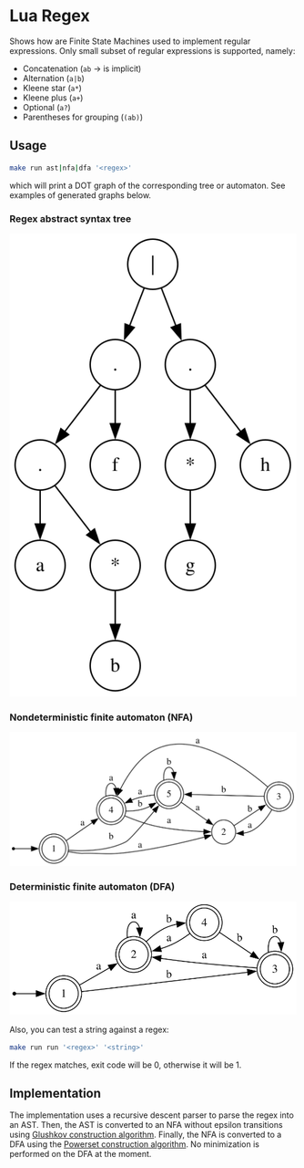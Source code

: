 # Lua Regex

Shows how are Finite State Machines used to implement regular expressions.
Only small subset of regular expressions is supported, namely:
- Concatenation (`ab` -> is implicit)
- Alternation (`a|b`)
- Kleene star (`a*`)
- Kleene plus (`a+`)
- Optional (`a?`)
- Parentheses for grouping (`(ab)`)

## Usage

```bash
make run ast|nfa|dfa '<regex>'
```

which will print a DOT graph of the corresponding tree or automaton.
See examples of generated graphs below.

### Regex abstract syntax tree
![AST for ab*c](static/ast.svg)

### Nondeterministic finite automaton (NFA)
![NFA for ab*c](static/nfa.svg)

### Deterministic finite automaton (DFA)
![AST for ab*c](static/dfa.svg)

Also, you can test a string against a regex:

```bash
make run run '<regex>' '<string>'
```

If the regex matches, exit code will be 0, otherwise it will be 1.

## Implementation

The implementation uses a recursive descent parser to parse the regex into an AST.
Then, the AST is converted to an NFA without epsilon transitions using [Glushkov construction algorithm](https://en.wikipedia.org/wiki/Glushkov%27s_construction_algorithm).
Finally, the NFA is converted to a DFA using the [Powerset construction algorithm](https://en.wikipedia.org/wiki/Powerset_construction).
No minimization is performed on the DFA at the moment.
